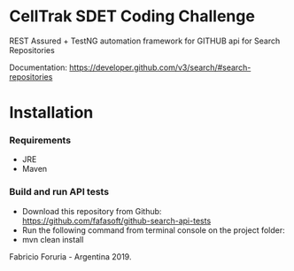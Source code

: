 # CellTrak SDET Coding Challenge

REST Assured + TestNG automation framework for GITHUB api for Search Repositories

Documentation: https://developer.github.com/v3/search/#search-repositories 

# Installation

### Requirements

* JRE
* Maven

### Build and run API tests
 
* Download this repository from Github: https://github.com/fafasoft/github-search-api-tests
* Run the following command from terminal console on the project folder: 
* mvn clean install


Fabricio Foruria - Argentina 2019.
